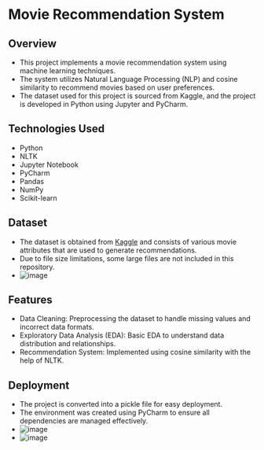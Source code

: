 # Movie Recommendation System

## Overview
- This project implements a movie recommendation system using machine learning techniques. 
- The system utilizes Natural Language Processing (NLP) and cosine similarity to recommend movies based on user preferences. 
- The dataset used for this project is sourced from Kaggle, and the project is developed in Python using Jupyter and PyCharm.

## Technologies Used
- Python
- NLTK
- Jupyter Notebook
- PyCharm
- Pandas
- NumPy
- Scikit-learn

## Dataset
- The dataset is obtained from [Kaggle](https://www.kaggle.com) and consists of various movie attributes that are used to generate recommendations. 
- Due to file size limitations, some large files are not included in this repository.
- ![image](https://github.com/user-attachments/assets/6a76643d-46ba-4b52-b646-030e1b878499)


## Features
- Data Cleaning: Preprocessing the dataset to handle missing values and incorrect data formats.
- Exploratory Data Analysis (EDA): Basic EDA to understand data distribution and relationships.
- Recommendation System: Implemented using cosine similarity with the help of NLTK.

## Deployment
- The project is converted into a pickle file for easy deployment. 
- The environment was created using PyCharm to ensure all dependencies are managed effectively.
- ![image](https://github.com/user-attachments/assets/dc47e94d-fa74-43bc-9ae8-e7367761d659)
- ![image](https://github.com/user-attachments/assets/e332d0aa-9a11-4ac4-ac0b-e06f04db7abc)


